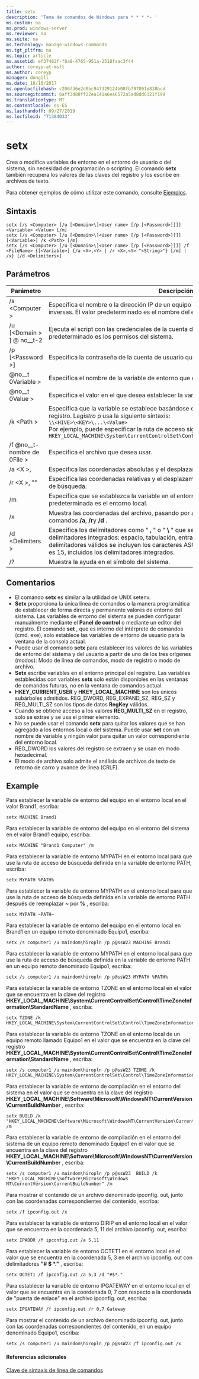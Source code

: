 ```yaml
---
title: setx
description: 'Tema de comandos de Windows para * * * *- '
ms.custom: na
ms.prod: windows-server
ms.reviewer: na
ms.suite: na
ms.technology: manage-windows-commands
ms.tgt_pltfrm: na
ms.topic: article
ms.assetid: ef37482f-f8a8-4765-951a-2518faac3f44
author: coreyp-at-msft
ms.author: coreyp
manager: dongill
ms.date: 10/16/2017
ms.openlocfilehash: c206f36e2d0bc947329124b08fb797091e838bcd
ms.sourcegitcommit: 6aff3d88ff22ea141a6ea6572a5ad8dd6321f199
ms.translationtype: MT
ms.contentlocale: es-ES
ms.lasthandoff: 09/27/2019
ms.locfileid: "71384033"
---
```

# <a name="setx"></a>setx



Crea o modifica variables de entorno en el entorno de usuario o del sistema, sin necesidad de programación o scripting. El comando **setx** también recupera los valores de las claves del registro y los escribe en archivos de texto.

Para obtener ejemplos de cómo utilizar este comando, consulte [Ejemplos](#BKMK_examples).

## <a name="syntax"></a>Sintaxis

```
setx [/s <Computer> [/u [<Domain>\]<User name> [/p [<Password>]]]] <Variable> <Value> [/m]
setx [/s <Computer> [/u [<Domain>\]<User name> [/p [<Password>]]]] [<Variable>] /k <Path> [/m]
setx [/s <Computer> [/u [<Domain>\]<User name> [/p [<Password>]]]] /f <FileName> {[<Variable>] {/a <X>,<Y> | /r <X>,<Y> "<String>"} [/m] | /x} [/d <Delimiters>]
```

## <a name="parameters"></a>Parámetros

|         Parámetro          |                                                                                                                                              Descripción                                                                                                                                              |
|----------------------------|-------------------------------------------------------------------------------------------------------------------------------------------------------------------------------------------------------------------------------------------------------------------------------------------------------|
|       /s \<Computer >       |                                                                                  Especifica el nombre o la dirección IP de un equipo remoto. No use barras diagonales inversas. El valor predeterminado es el nombre del equipo local.                                                                                  |
| /u [\<Domain > \] @ no__t-2 |                                                                                           Ejecuta el script con las credenciales de la cuenta de usuario especificada. El valor predeterminado es los permisos del sistema.                                                                                            |
|      /p [\<Password >]      |                                                                                                         Especifica la contraseña de la cuenta de usuario que se especifica en el parámetro **/u** .                                                                                                         |
|        @no__t 0Variable >         |                                                                                                                 Especifica el nombre de la variable de entorno que desea establecer.                                                                                                                  |
|          @no__t 0Value >          |                                                                                                                Especifica el valor en el que desea establecer la variable de entorno.                                                                                                                 |
|         /k \<Path >         | Especifica que la variable se establece basándose en la información de una clave del registro. La*gistro* p usa la siguiente sintaxis:</br>`\\<HIVE>\<KEY>\...\<Value>`</br>Por ejemplo, puede especificar la ruta de acceso siguiente:</br>`HKEY_LOCAL_MACHINE\System\CurrentControlSet\Control\TimeZoneInformation\StandardName` |
|      /f @no__t-nombre de 0File >       |                                                                                                                               Especifica el archivo que desea usar.                                                                                                                                |
|        /a \<X >, <Y>         |                                                                                                                    Especifica las coordenadas absolutas y el desplazamiento como parámetros de búsqueda.                                                                                                                    |
|   /r \<X >, <Y> "<String>"   |                                                                                                            Especifica las coordenadas relativas y el desplazamiento de la **cadena** como parámetros de búsqueda.                                                                                                            |
|             /m             |                                                                                                Especifica que se establezca la variable en el entorno del sistema. La configuración predeterminada es el entorno local.                                                                                                 |
|             /x             |                                                                                                       Muestra las coordenadas del archivo, pasando por alto las opciones de la línea de comandos **/a**, **/r**y **/d** .                                                                                                        |
|      /d \<Delimiters >      |                    Especifica los delimitadores como " **,** " o " **\\** " que se van a usar además de los cuatro delimitadores integrados: espacio, tabulación, entrada y avance de velocidad. Entre los delimitadores válidos se incluyen los caracteres ASCII. El número máximo de delimitadores es 15, incluidos los delimitadores integrados.                    |
|             /?             |                                                                                                                                 Muestra la ayuda en el símbolo del sistema.                                                                                                                                  |

## <a name="remarks"></a>Comentarios

-   El comando **setx** es similar a la utilidad de UNIX setenv.
-   **Setx** proporciona la única línea de comandos o la manera programática de establecer de forma directa y permanente valores de entorno del sistema. Las variables de entorno del sistema se pueden configurar manualmente mediante el **Panel de control** o mediante un editor del registro. El comando **set** , que es interno del intérprete de comandos (cmd. exe), solo establece las variables de entorno de usuario para la ventana de la consola actual.
-   Puede usar el comando **setx** para establecer los valores de las variables de entorno del sistema y del usuario a partir de uno de los tres orígenes (modos): Modo de línea de comandos, modo de registro o modo de archivo.
-   **Setx** escribe variables en el entorno principal del registro. Las variables establecidas con variables **setx** solo están disponibles en las ventanas de comandos futuras, no en la ventana de comandos actual.
-   **HKEY_CURRENT_USER** y **HKEY_LOCAL_MACHINE** son los únicos subárboles admitidos. REG_DWORD, REG_EXPAND_SZ, REG_SZ y REG_MULTI_SZ son los tipos de datos **RegKey** válidos.
-   Cuando se obtiene acceso a los valores **REG_MULTI_SZ** en el registro, solo se extrae y se usa el primer elemento.
-   No se puede usar el comando **setx** para quitar los valores que se han agregado a los entornos local o del sistema. Puede usar **set** con un nombre de variable y ningún valor para quitar un valor correspondiente del entorno local.
-   REG_DWORD los valores del registro se extraen y se usan en modo hexadecimal.
-   El modo de archivo solo admite el análisis de archivos de texto de retorno de carro y avance de línea (CRLF).

## <a name="BKMK_examples"></a>Example

Para establecer la variable de entorno del equipo en el entorno local en el valor Brand1, escriba:
```
setx MACHINE Brand1
```
Para establecer la variable de entorno del equipo en el entorno del sistema en el valor Brand1 equipo, escriba:
```
setx MACHINE "Brand1 Computer" /m
```
Para establecer la variable de entorno MYPATH en el entorno local para que use la ruta de acceso de búsqueda definida en la variable de entorno PATH, escriba:
```
setx MYPATH %PATH%
```
Para establecer la variable de entorno MYPATH en el entorno local para que use la ruta de acceso de búsqueda definida en la variable de entorno PATH después de reemplazar **~** por **%** , escriba:
```
setx MYPATH ~PATH~ 
```
Para establecer la variable de entorno del equipo en el entorno local en Brand1 en un equipo remoto denominado Equipo1, escriba:
```
setx /s computer1 /u maindom\hiropln /p p@ssW23 MACHINE Brand1
```
Para establecer la variable de entorno MYPATH en el entorno local para que use la ruta de acceso de búsqueda definida en la variable de entorno PATH en un equipo remoto denominado Equipo1, escriba:
```
setx /s computer1 /u maindom\hiropln /p p@ssW23 MYPATH %PATH%
```
Para establecer la variable de entorno TZONE en el entorno local en el valor que se encuentra en la clave del registro **HKEY_LOCAL_MACHINE\System\CurrentControlSet\Control\TimeZoneInformation\StandardName** , escriba:
```
setx TZONE /k HKEY_LOCAL_MACHINE\System\CurrentControlSet\Control\TimeZoneInformation\StandardName 
```
Para establecer la variable de entorno TZONE en el entorno local de un equipo remoto llamado Equipo1 en el valor que se encuentra en la clave del registro **HKEY_LOCAL_MACHINE\System\CurrentControlSet\Control\TimeZoneInformation\StandardName** , escriba:
```
setx /s computer1 /u maindom\hiropln /p p@ssW23 TZONE /k HKEY_LOCAL_MACHINE\System\CurrentControlSet\Control\TimeZoneInformation\StandardName 
```
Para establecer la variable de entorno de compilación en el entorno del sistema en el valor que se encuentra en la clave del registro **HKEY_LOCAL_MACHINE\Software\Microsoft\WindowsNT\CurrentVersion\CurrentBuildNumber** , escriba:
```
setx BUILD /k "HKEY_LOCAL_MACHINE\Software\Microsoft\WindowsNT\CurrentVersion\CurrentBuildNumber" /m
```
Para establecer la variable de entorno de compilación en el entorno del sistema de un equipo remoto denominado Equipo1 en el valor que se encuentra en la clave del registro **HKEY_LOCAL_MACHINE\Software\Microsoft\WindowsNT\CurrentVersion\CurrentBuildNumber** , escriba:
```
setx /s computer1 /u maindom\hiropln /p p@ssW23  BUILD /k "HKEY_LOCAL_MACHINE\Software\Microsoft\Windows NT\CurrentVersion\CurrentBuildNumber" /m
```
Para mostrar el contenido de un archivo denominado ipconfig. out, junto con las coordenadas correspondientes del contenido, escriba:
```
setx /f ipconfig.out /x
```
Para establecer la variable de entorno DIRIP en el entorno local en el valor que se encuentra en la coordenada 5, 11 del archivo ipconfig. out, escriba:
```
setx IPADDR /f ipconfig.out /a 5,11
```
Para establecer la variable de entorno OCTET1 en el entorno local en el valor que se encuentra en la coordenada 5, 3 en el archivo ipconfig. out con delimitadores **"# $ \*."** , escriba:
```
setx OCTET1 /f ipconfig.out /a 5,3 /d "#$*." 
```
Para establecer la variable de entorno IPGATEWAY en el entorno local en el valor que se encuentra en la coordenada 0, 7 con respecto a la coordenada de "puerta de enlace" en el archivo ipconfig. out, escriba:
```
setx IPGATEWAY /f ipconfig.out /r 0,7 Gateway 
```
Para mostrar el contenido de un archivo denominado ipconfig. out, junto con las coordenadas correspondientes del contenido, en un equipo denominado Equipo1, escriba:
```
setx /s computer1 /u maindom\hiropln /p p@ssW23 /f ipconfig.out /x 
```

#### <a name="additional-references"></a>Referencias adicionales

[Clave de sintaxis de línea de comandos](command-line-syntax-key.md)